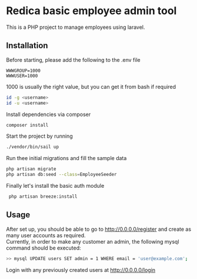 # Redica basic employee admin tool

This is a PHP project to manage employees using laravel.

## Installation

Before starting, please add the following to the .env file
```
WWWGROUP=1000
WWWUSER=1000
```

1000 is usually the right value, but you can get it from bash if required

```bash
id -g <username>
id -u <username>
```

Install dependencies via composer

```bash
composer install
```

Start the project by running
```bash
./vendor/bin/sail up
```

Run thee initial migrations and fill the sample data
```bash
php artisan migrate
php artisan db:seed --class=EmployeeSeeder

```

Finally let's install the basic auth module
```bash
 php artisan breeze:install
```

## Usage

After set up, you should be able to go to http://0.0.0.0/register and create as many user accounts as required.  
Currently, in order to make any customer an admin, the following mysql command should be executed:
```bash
>> mysql UPDATE users SET admin = 1 WHERE email = 'user@example.com';
```

Login with any previously created users at http://0.0.0.0/login
